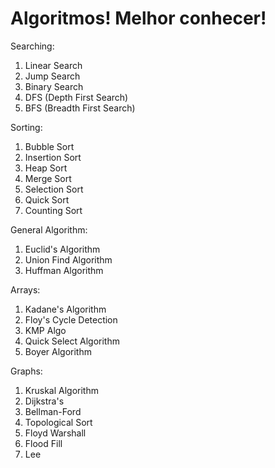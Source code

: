 # Algoritmos! Melhor conhecer!

Searching:
1. Linear Search
2. Jump Search
3. Binary Search
4. DFS (Depth First Search)
5. BFS (Breadth First Search)

Sorting:
1. Bubble Sort
2. Insertion Sort
3. Heap Sort
4. Merge Sort
5. Selection Sort
6. Quick Sort
7. Counting Sort

General Algorithm:
1. Euclid's Algorithm
2. Union Find Algorithm
3. Huffman Algorithm

Arrays:
1. Kadane's Algorithm
2. Floy's Cycle Detection
3. KMP Algo
4. Quick Select Algorithm
5. Boyer Algorithm

Graphs:
1. Kruskal Algorithm
2. Dijkstra's
3. Bellman-Ford
4. Topological Sort
5. Floyd Warshall
6. Flood Fill
7. Lee
